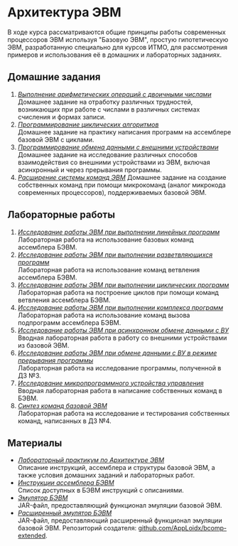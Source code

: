 # Архитектура ЭВМ

В ходе курса рассматриваются общие принципы работы современных процессоров ЭВМ используя "Базовую ЭВМ", простую гипотетическую ЭВМ, разработанную специально для курсов ИТМО, для рассмотрения примеров и использования её в домашних и лабораторных заданиях.

## Домашние задания

1. _[Выполнение арифметических операций с двоичными числами](./homeworks/hwk-1/README.md)_  
   Домашнее задание на отработку различных трудностей, возникающих при работе с числами в различных системах счисления и формах записи.
2. _[Программирование циклических алгоритмов](./homeworks/hwk-2/README.md)_  
   Домашнее задание на практику написания программ на ассемблере базовой ЭВМ с циклами.
3. _[Программирование обмена данными с внешними устройствами](./homeworks/hwk-3/README.md)_  
   Домашнее задание на исследование различных способов взаимодействия со внешними устройствами из ЭВМ, включая асинхронный и через прерывания программы.
4. _[Расширение системы команд ЭВМ](./homeworks/hwk-4/README.md)_
   Домашнее задание на создание собственных команд при помощи микрокоманд (аналог микрокода современных процессоров), поддерживаемых базовой ЭВМ.

## Лабораторные работы

1. _[Исследование работы ЭВМ при выполнении линейных программ](./labs/lab-1/README.md)_  
   Лабораторная работа на использование базовых команд ассемблера БЭВМ.
2. _[Исследование работы ЭВМ при выполнении разветвляющихся программ](./labs/lab-2/README.md)_  
   Лабораторная работа на использование команд ветвления ассемблера БЭВМ.
3. _[Исследование работы ЭВМ при выполнении циклических программ](./labs/lab-3/README.md)_  
   Лабораторная работа на построение циклов при помощи команд ветвления ассемблера БЭВМ.
4. _[Исследование работы ЭВМ при выполнении комплекса программ](./labs/lab-4/README.md)_  
   Лабораторная работа на использование команд вызова подпрограмм ассемблера БЭВМ.
5. _[Исследование работы ЭВМ при асинхронном обмене данными с ВУ](./labs/lab-5/README.md)_  
   Вводная лабораторная работа в работу со внешними устройствами из базовой ЭВМ.
6. _[Исследование работы ЭВМ при обмене данными с ВУ в режиме прерывания программы](./labs/lab-6/README.md)_  
   Лабораторная работа на исследование программы, полученной в ДЗ №3.
7. _[Исследование микропрограммного устройства управления](./labs/lab-7/README.md)_  
   Вводная лабораторная работа в написание собственных команд в БЭВМ.
8. _[Синтез команд базовой ЭВМ](./labs/lab-8/README.md)_  
   Лабораторная работа на исследование и тестирования собственных команд, написанных в ДЗ №4.

## Материалы

- _[Лабораторный практикум по Архитектуре ЭВМ](<./materials/Лабораторный практикум по Архитектуре ЭВМ.pdf>)_  
  Описание инструкций, ассемблера и структуры базовой ЭВМ, а также условия домашних заданий и лабораторных работ.
- _[Инструкции ассемблера БЭВМ](./materials/instructions.png)_  
  Список доступных в БЭВМ инструкций с описаниями.
- _[Эмулятор БЭВМ](./materials/bcomp.jar)_  
  JAR-файл, предоставляющий функционал эмуляции базовой ЭВМ.
- _[Расширенный эмулятор БЭВМ](./materials/bcomp-e.jar)_  
  JAR-файл, предоставляющий расширенный функционал эмуляции базовой ЭВМ. Репозиторий создателя: [github.com/AppLoidx/bcomp-extended](https://github.com/AppLoidx/bcomp-extended).

